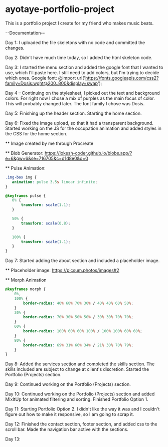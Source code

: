 # ayotaye-portfolio-project
 This is a portfolio project I create for my friend who makes music beats.

 --Documentation--

 Day 1: I uploaded the file skeletons with no code and committed the changes. 

 Day 2: Didn't have much time today, so I added the html skeleton code.

 Day 3: I started the menu section and added the google font that I wanted to use, which I'll paste here. I still need to add colors, but I'm trying to decide which ones. 
 Google font: @import url('https://fonts.googleapis.com/css2?family=Dosis:wght@200..800&display=swap');

 Day 4-: Continuing on the stylesheet, I picked out the text and background colors. For right now I chose a mix of purples as the main focus of color. This will probably changed later. The font family I chose was Dosis. 

 Day 5: Finishing up the header section. Starting the home section. 

 Day 6: Fixed the image upload, so that it had a transparent background. Started working on the JS for the occupation animation and added styles in the CSS for the home section. 

** Image created by me through Procreate
 
 ** Blob Generator: https://lokesh-coder.github.io/blobs.app/?e=6&gw=6&se=716705&c=d1d8e0&o=0
 
 ** Pulse Animation: 
 ```css
 .img-box img {
    animation: pulse 3.5s linear infinite;
 }
 
 ```
 
 ```css
 @keyframes pulse {
	0% {
		transform: scale(1.1);
	}

	50% {
		transform: scale(0.8);
	}

	100% {
		transform: scale(1.1);
	}
}
 ```


Day 7: Started adding the about section and included a placeholder image. 

** Placeholder image: https://picsum.photos/images#2

** Morph Animation

```css
@keyframes morph {
    0%,
    100% {
        border-radius: 40% 60% 70% 30% / 40% 40% 60% 50%;
    }
    30% {
        border-radius: 70% 30% 50% 50% / 30% 30% 70% 70%;
    }
    60% {
        border-radius: 100% 60% 60% 100% / 100% 100% 60% 60%;
    }
    80% {
        border-radius: 69% 31% 66% 34% / 21% 30% 70% 79%;
    }
}
```

Day 8: Added the services section and completed the skills section. The skills included are subject to change at client's discretion. Started the Portfolio (Projects) section. 

Day 9: Continued working on the Portfolio (Projects) section. 

Day 10: Continued working on the Portfolio (Projects) section and added MixItUp for animated filtering and sorting. Finished Portfolio Option 1. 

Day 11: Starting Portfolio Option 2. I didn't like the way it was and I couldn't figure out how to make it responsive, so I am going to scrap it. 

Day 12: Finished the contact section, footer section, and added css to the scroll bar. Made the navigation bar active with the sections. 

Day 13: 